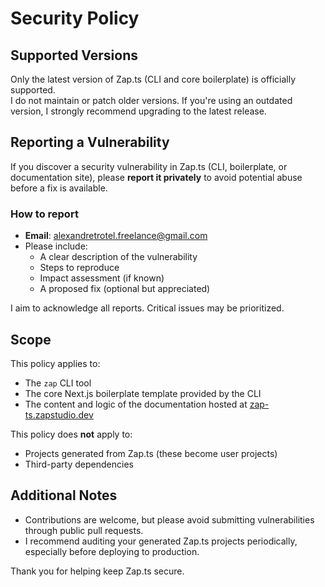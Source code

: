 # Security Policy

## Supported Versions

Only the latest version of Zap.ts (CLI and core boilerplate) is officially supported.  
I do not maintain or patch older versions. If you're using an outdated version, I strongly recommend upgrading to the latest release.

## Reporting a Vulnerability

If you discover a security vulnerability in Zap.ts (CLI, boilerplate, or documentation site), please **report it privately** to avoid potential abuse before a fix is available.

### How to report

- **Email**: alexandretrotel.freelance@gmail.com
- Please include:
  - A clear description of the vulnerability
  - Steps to reproduce
  - Impact assessment (if known)
  - A proposed fix (optional but appreciated)

I aim to acknowledge all reports. Critical issues may be prioritized.

## Scope

This policy applies to:

- The `zap` CLI tool
- The core Next.js boilerplate template provided by the CLI
- The content and logic of the documentation hosted at [zap-ts.zapstudio.dev](https://zap-ts.zapstudio.dev/)

This policy does **not** apply to:
- Projects generated from Zap.ts (these become user projects)
- Third-party dependencies

## Additional Notes

- Contributions are welcome, but please avoid submitting vulnerabilities through public pull requests.
- I recommend auditing your generated Zap.ts projects periodically, especially before deploying to production.

Thank you for helping keep Zap.ts secure.
